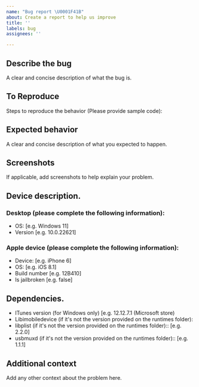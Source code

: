 ```yaml
---
name: "Bug report \U0001F41B"
about: Create a report to help us improve
title: ''
labels: bug
assignees: ''

---
```


## Describe the bug
A clear and concise description of what the bug is.

## To Reproduce
Steps to reproduce the behavior (Please provide sample code):
## Expected behavior
A clear and concise description of what you expected to happen.

## Screenshots
If applicable, add screenshots to help explain your problem.
## Device description.
### Desktop (please complete the following information):
 - OS: [e.g. Windows 11]
 - Version [e.g. 10.0.22621]

### Apple device (please complete the following information):
 - Device: [e.g. iPhone 6]
 - OS: [e.g. iOS 8.1]
 - Build number [e.g. 12B410]
 - Is jailbroken [e.g. false]

## Dependencies.
 - ITunes version (for Windows only) [e.g. 12.12.7.1 (Microsoft store)
 - Libimobiledevice (if it's not the version provided on the runtimes folder):
 - libplist (if it's not the version provided on the runtimes folder):: [e.g. 2.2.0]
 - usbmuxd (if it's not the version provided on the runtimes folder):: [e.g. 1.1.1]

## Additional context
Add any other context about the problem here.
